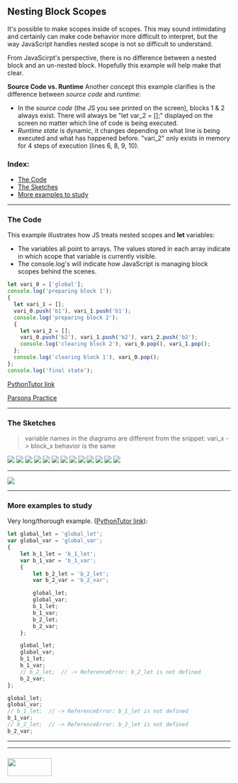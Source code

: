 ## Nesting Block Scopes

It's possible to make scopes inside of scopes.  This may sound intimidating and certainly can make code behavior more difficult to interpret, but the way JavaScript handles nested scope is not so difficult to understand.

From JavaScirpt's perspective, there is no difference between a nested block and an un-nested block.  Hopefully this example will help make that clear.

__Source Code vs. Runtime__
Another concept this example clarifies is the difference between _source code_ and _runtime_: 
* In the _source code_ (the JS you see printed on the screen), blocks 1 & 2 always exist.  There will always be "let var_2 = [];" displayed on the screen no matter which line of code is being executed.
* _Runtime state_ is dynamic, it changes depending on what line is being executed and what has happened before.  "vari_2" only exists in memory for 4 steps of execution (lines 6, 8, 9, 10).



### Index:
* [The Code](#the-code)
* [The Sketches](#the-sketches)
* [More examples to study](#more-examples-to-study)

___

### The Code

This example illustrates how JS treats nested scopes and __let__ variables:  
* The variables all point to arrays. The values stored in each array indicate in which scope that variable is currently visible.  
* The console.log's will indicate how JavaScript is managing block scopes behind the scenes.

```js
let vari_0 = ['global'];
console.log('preparing block 1');
{
  let vari_1 = [];
  vari_0.push('b1'), vari_1.push('b1');
  console.log('preparing block 2');
  {
    let vari_2 = [];
    vari_0.push('b2'), vari_1.push('b2'), vari_2.push('b2');
    console.log('clearing block 2'), vari_0.pop(), vari_1.pop();
  };
  console.log('clearing block 1'), vari_0.pop();
};
console.log('final state');
```

[PythonTutor link](https://goo.gl/MHxPr7)

[Parsons Practice](https://elewa-academy.github.io/parsons/examples-to-study/scope-and-control-flow.html#nesting-scopes)

___


### The Sketches

> variable names in the diagrams are different from the snippet: vari_x -> block_x
> behavior is the same
    

![](./step-01.png)
![](./step-02.png)
![](./step-03.png)
![](./step-04.png)
![](./step-05.png)
![](./step-06.png)
![](./step-07.png)
![](./step-08.png)
![](./step-09.png)
![](./step-10.png)
![](./step-11.png)
![](./step-12.png)
![](./step-final.png)

___

![](./final-state.png)

___

### More examples to study


Very long/thorough example. ([PythonTutor link](https://goo.gl/qC9ppR)):
```js
let global_let = 'global_let';
var global_var = 'global_var';
{
    let b_1_let = 'b_1_let';
    var b_1_var = 'b_1_var';
    {
        let b_2_let = 'b_2_let';
        var b_2_var = 'b_2_var';

        global_let;
        global_var;
        b_1_let;
        b_1_var;
        b_2_let;  
        b_2_var;
    };

    global_let;
    global_var;
    b_1_let;
    b_1_var;
    // b_2_let;  // -> ReferenceError: b_2_let is not defined
    b_2_var;
};

global_let;
global_var;
// b_1_let;  // -> ReferenceError: b_1_let is not defined
b_1_var;
// b_2_let;  // -> ReferenceError: b_2_let is not defined
b_2_var;
```

___
___
### <a href="http://elewa.education/blog" target="_blank"><img src="https://user-images.githubusercontent.com/18554853/34921062-506450ae-f97d-11e7-875f-6feeb26ad72d.png" width="100" height="40"/></a>

